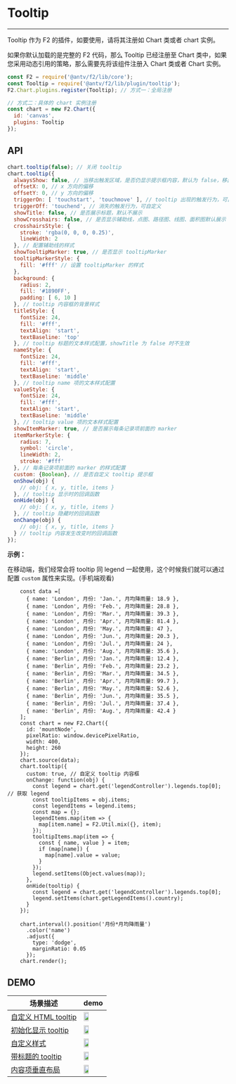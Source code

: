 <!--
index: 8
title: Tooltip
resource:
  jsFiles:
    - ${url.f2}
-->

# Tooltip

---

Tooltip 作为 F2 的插件，如要使用，请将其注册如 Chart 类或者 chart 实例。

如果你默认加载的是完整的 F2 代码，那么 Tooltip 已经注册至 Chart 类中，如果您采用动态引用的策略，那么需要先将该组件注册入 Chart 类或者 Chart 实例。

```js
const F2 = require('@antv/f2/lib/core');
const Tooltip = require('@antv/f2/lib/plugin/tooltip');
F2.Chart.plugins.register(Tooltip); // 方式一：全局注册

// 方式二：具体的 chart 实例注册
const chart = new F2.Chart({
  id: 'canvas',
  plugins: Tooltip
});
```

## API

```js
chart.tooltip(false); // 关闭 tooltip
chart.tooltip({
  alwaysShow: false, // 当移出触发区域，是否仍显示提示框内容，默认为 false，移出触发区域 tooltip 消失，设置为 true 可以保证一直显示提示框内容
  offsetX: 0, // x 方向的偏移
  offsetY: 0, // y 方向的偏移
  triggerOn: [ 'touchstart', 'touchmove' ], // tooltip 出现的触发行为，可自定义，用法同 legend 的 triggerOn
  triggerOff: 'touchend', // 消失的触发行为，可自定义
  showTitle: false, // 是否展示标题，默认不展示
  showCrosshairs: false, // 是否显示辅助线，点图、路径图、线图、面积图默认展示
  crosshairsStyle: {
    stroke: 'rgba(0, 0, 0, 0.25)',
    lineWidth: 2
  }, // 配置辅助线的样式
  showTooltipMarker: true, // 是否显示 tooltipMarker
  tooltipMarkerStyle: {
    fill: '#fff' // 设置 tooltipMarker 的样式
  },
  background: {
    radius: 2,
    fill: '#1890FF',
    padding: [ 6, 10 ]
  }, // tooltip 内容框的背景样式
  titleStyle: {
    fontSize: 24,
    fill: '#fff',
    textAlign: 'start',
    textBaseline: 'top'
  }, // tooltip 标题的文本样式配置，showTitle 为 false 时不生效
  nameStyle: {
    fontSize: 24,
    fill: '#fff',
    textAlign: 'start',
    textBaseline: 'middle'
  }, // tooltip name 项的文本样式配置
  valueStyle: {
    fontSize: 24,
    fill: '#fff',
    textAlign: 'start',
    textBaseline: 'middle'
  }, // tooltip value 项的文本样式配置
  showItemMarker: true, // 是否展示每条记录项前面的 marker
  itemMarkerStyle: {
    radius: 7,
    symbol: 'circle',
    lineWidth: 2,
    stroke: '#fff'
  }, // 每条记录项前面的 marker 的样式配置
  custom: {Boolean}, // 是否自定义 tooltip 提示框
  onShow(obj) {
    // obj: { x, y, title, items }
  }, // tooltip 显示时的回调函数
  onHide(obj) {
    // obj: { x, y, title, items }
  }, // tooltip 隐藏时的回调函数
  onChange(obj) {
    // obj: { x, y, title, items }
  } // tooltip 内容发生改变时的回调函数
});
```

**示例：**

在移动端，我们经常会将 tooltip 同 legend 一起使用，这个时候我们就可以通过配置 `custom` 属性来实现。(手机端观看)

<canvas id="mountNode"></canvas>

```js+
    const data =[
      { name: 'London', 月份: 'Jan.', 月均降雨量: 18.9 },
      { name: 'London', 月份: 'Feb.', 月均降雨量: 28.8 },
      { name: 'London', 月份: 'Mar.', 月均降雨量: 39.3 },
      { name: 'London', 月份: 'Apr.', 月均降雨量: 81.4 },
      { name: 'London', 月份: 'May.', 月均降雨量: 47 },
      { name: 'London', 月份: 'Jun.', 月均降雨量: 20.3 },
      { name: 'London', 月份: 'Jul.', 月均降雨量: 24 },
      { name: 'London', 月份: 'Aug.', 月均降雨量: 35.6 },
      { name: 'Berlin', 月份: 'Jan.', 月均降雨量: 12.4 },
      { name: 'Berlin', 月份: 'Feb.', 月均降雨量: 23.2 },
      { name: 'Berlin', 月份: 'Mar.', 月均降雨量: 34.5 },
      { name: 'Berlin', 月份: 'Apr.', 月均降雨量: 99.7 },
      { name: 'Berlin', 月份: 'May.', 月均降雨量: 52.6 },
      { name: 'Berlin', 月份: 'Jun.', 月均降雨量: 35.5 },
      { name: 'Berlin', 月份: 'Jul.', 月均降雨量: 37.4 },
      { name: 'Berlin', 月份: 'Aug.', 月均降雨量: 42.4 }
    ];
    const chart = new F2.Chart({
      id: 'mountNode',
      pixelRatio: window.devicePixelRatio,
      width: 400,
      height: 260
    });
    chart.source(data);
    chart.tooltip({
      custom: true, // 自定义 tooltip 内容框
      onChange: function(obj) {
        const legend = chart.get('legendController').legends.top[0]; // 获取 legend
        const tooltipItems = obj.items;
        const legendItems = legend.items;
        const map = {};
        legendItems.map(item => {
          map[item.name] = F2.Util.mix({}, item);
        });
        tooltipItems.map(item => {
          const { name, value } = item;
          if (map[name]) {
            map[name].value = value;
          }
        });
        legend.setItems(Object.values(map));
      },
      onHide(tooltip) {
        const legend = chart.get('legendController').legends.top[0];
        legend.setItems(chart.getLegendItems().country);
      }
    });

    chart.interval().position('月份*月均降雨量')
      .color('name')
      .adjust({
        type: 'dodge',
        marginRatio: 0.05
      });
    chart.render();
```

## DEMO

| 场景描述 | demo |
| -------- | -------- |
| [自定义 HTML tooltip](https://gw.alipayobjects.com/zos/rmsportal/GXqFyFmzhrVvJeWNSHDL.png) | <img src="https://gw.alipayobjects.com/zos/rmsportal/GXqFyFmzhrVvJeWNSHDL.png" style="width: 50%;" /> |
| [初始化显示 tooltip](https://antv.alipay.com/zh-cn/f2/3.x/demo/component/tooltip-showTooltip.html) | <img src="https://gw.alipayobjects.com/zos/rmsportal/xxBHLpazEZJgfEkSrdZj.png" style="width: 50%;" /> |
| [自定义样式](https://antv.alipay.com/zh-cn/f2/3.x/demo/component/tooltip-style.html) | <img src="https://gw.alipayobjects.com/zos/rmsportal/oLwGTmcnQLqzvfigSwoO.png" style="width: 50%;" /> |
| [带标题的 tooltip](https://antv.alipay.com/zh-cn/f2/3.x/demo/component/tooltip-showTitle.html) | <img src="https://gw.alipayobjects.com/zos/rmsportal/AdLPFtRaMxXIATwBAKKx.png" style="width: 50%;" /> |
| [内容项垂直布局](https://antv.alipay.com/zh-cn/f2/3.x/demo/component/tooltip-layout.html) | <img src="https://gw.alipayobjects.com/zos/rmsportal/tKpCnCjXUrfMaYTPLLnO.png" style="width: 50%;" /> |
